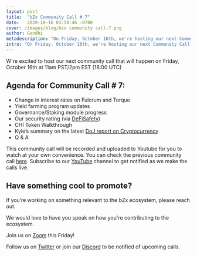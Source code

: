 ```yaml
---
layout: post
title:  "bZx Community Call # 7"
date:   2020-10-16 03:50:46 -0700
cover: /images/blog/bzx community call-7.png
author: Gandhi
metadescription: "On Friday, October 16th, we're hosting our next Community Call."
intro: "On Friday, October 16th, we're hosting our next Community Call."
---
```


W're excited to host our next community call that will happen on Friday, October 16th at 11am PST/2pm EST (18:00 UTC)

## Agenda for Community Call # 7:

- Change in interest rates on Fulcrum and Torque
- Yield farming program updates
- Governance/Staking module progress
- Our security rating (via [DeFiSafety](https://defisafety.com/bzx-v2-process-quality-review/))
- CHI Token Walkthrough
- Kyle’s summary on the latest [DoJ report on Cryptocurrency](https://twitter.com/BeTheb0x/status/1314302163154137088?s=19)
- Q & A


This community call will be recorded and uploaded to Youtube for you to watch at your own convenience. You can check the previous community call [here](https://youtu.be/wzSCdR_M84w). Subscribe to our [YouTube](https://www.youtube.com/channel/UCc9PZUDy2IMs5j0DcOq3egQ) channel to get notified as we make the calls live.



## Have something cool to promote?

If you’re working on something relevant to the bZx ecosystem, please reach out.

We would love to have you speak on how you're contributing to the ecosystem.

Join us on [Zoom](https://zoom.us/j/97332777369) this Friday!

Follow us on [Twitter](https://twitter.com/bzxHQ) or join our [Discord](https://bzx.network/discord) to be notified of upcoming calls.
